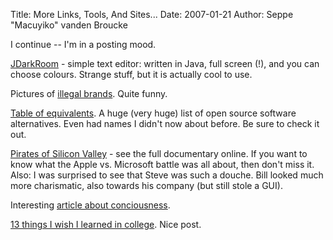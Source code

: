 Title: More Links, Tools, And Sites...
Date: 2007-01-21
Author: Seppe "Macuyiko" vanden Broucke

I continue -- I'm in a posting mood.

[JDarkRoom](http://www.codealchemists.com/jdarkroom/) \- simple text editor: written in Java, full screen (!), and you can choose colours. Strange stuff, but it is actually cool to use.

Pictures of [illegal brands](http://bizarrearea.com/2007/01/17/illegal-brands/). Quite funny.

[Table of equivalents](http://foolks.blogspot.com/2007/01/tables-of-equivalents.html). A huge (very huge) list of open source software alternatives. Even had names I didn't now about before. Be sure to check it out.

[Pirates of Silicon Valley](http://viralvids.web-log.nl/viralvids/2007/01/pirates_of_sili.html) \- see the full documentary online. If you want to know what the Apple vs. Microsoft battle was all about, then don't miss it. Also: I was surprised to see that Steve was such a douche. Bill looked much more charismatic, also towards his company (but still stole a GUI).

Interesting [article about conciousness](http://www.time.com/time/magazine/article/0,9171,1580394-1,00.html).

[13 things I wish I learned in college](http://www.nextstudent.com/nextpath/nextpath-online/13-things-i-wish-i-learned-in-college.asp). Nice post.

